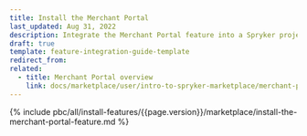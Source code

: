 ```yaml
---
title: Install the Merchant Portal
last_updated: Aug 31, 2022
description: Integrate the Merchant Portal feature into a Spryker project.
draft: true
template: feature-integration-guide-template
redirect_from:
related:
  - title: Merchant Portal overview
    link: docs/marketplace/user/intro-to-spryker-marketplace/merchant-portal.html
---
```


{% include pbc/all/install-features/{{page.version}}/marketplace/install-the-merchant-portal-feature.md %} <!-- To edit, see /_includes/pbc/all/install-features/202404.0/marketplace/install-the-merchant-portal-feature.md -->
